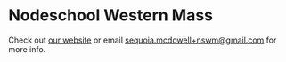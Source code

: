 Nodeschool Western Mass
====================

Check out [our website](http://nodeschool.io/western-mass) or email
sequoia.mcdowell+nswm@gmail.com for more info.
